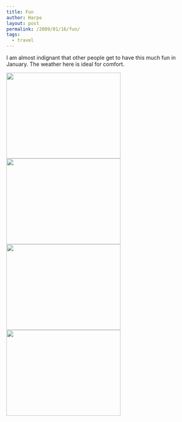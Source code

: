 ```yaml
---
title: Fun
author: Harpo
layout: post
permalink: /2009/01/16/fun/
tags:
  - travel
---
```

I am almost indignant that other people get to have this much fun in January. The weather here is ideal for comfort.

[<img src="http://www.harpojaeger.com/assets/media/wp-content/uploads/2009/01/l-640-480-efd560ae-98d8-4361-b29e-41b568509e15.jpeg" alt="" width="300" height="225" class="alignnone size-full wp-image-364" />][1][<img src="http://www.harpojaeger.com/assets/media/wp-content/uploads/2009/01/l-640-480-e7dd8564-51d8-464b-8aea-7a37cf34d7eb.jpeg" alt="" width="300" height="225" class="alignnone size-full wp-image-364" />][2][<img src="http://www.harpojaeger.com/assets/media/wp-content/uploads/2009/01/l-640-480-dceaf602-76bf-436f-8357-5c68311a88dd.jpeg" alt="" width="300" height="225" class="alignnone size-full wp-image-364" />][3][<img src="http://www.harpojaeger.com/assets/media/wp-content/uploads/2009/01/l-640-480-3d707465-84ab-420f-925e-ca170433dc34.jpeg" alt="" width="300" height="225" class="alignnone size-full wp-image-364" />][4]

 [1]: http://www.harpojaeger.com/assets/media/wp-content/uploads/2009/01/l-640-480-efd560ae-98d8-4361-b29e-41b568509e15.jpeg
 [2]: http://www.harpojaeger.com/assets/media/wp-content/uploads/2009/01/l-640-480-e7dd8564-51d8-464b-8aea-7a37cf34d7eb.jpeg
 [3]: http://www.harpojaeger.com/assets/media/wp-content/uploads/2009/01/l-640-480-dceaf602-76bf-436f-8357-5c68311a88dd.jpeg
 [4]: http://www.harpojaeger.com/assets/media/wp-content/uploads/2009/01/l-640-480-3d707465-84ab-420f-925e-ca170433dc34.jpeg